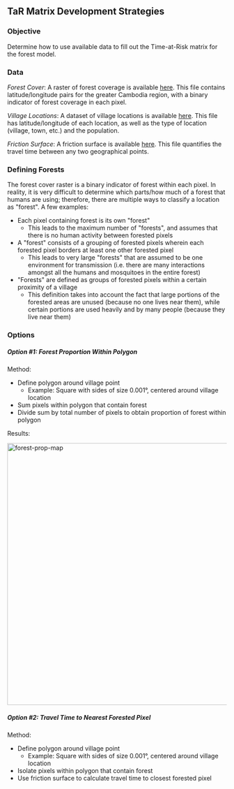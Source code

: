 ## TaR Matrix Development Strategies

### Objective
Determine how to use available data to fill out the Time-at-Risk matrix for the forest model.

### Data
_Forest Cover_: A raster of forest coverage is available [here](https://georgoff.github.io/forest_malaria/data/cambodia_hansen_any_forest_0pc_native.tif). This file contains latitude/longitude pairs for the greater Cambodia region, with a binary indicator of forest coverage in each pixel.

_Village Locations_: A dataset of village locations is available [here](https://georgoff.github.io/forest_malaria/data/gis_osm_places_free_1.csv). This file has latitude/longitude of each location, as well as the type of location (village, town, etc.) and the population.

_Friction Surface_: A friction surface is available [here](https://georgoff.github.io/forest_malaria/data/friction_surface_2015_v1.tif). This file quantifies the travel time between any two geographical points.

### Defining Forests
The forest cover raster is a binary indicator of forest within each pixel. In reality, it is very difficult to determine which parts/how much of a forest that humans are using; therefore, there are multiple ways to classify a location as "forest". A few examples:
* Each pixel containing forest is its own "forest"
    * This leads to the maximum number of "forests", and assumes that there is no human activity between forested pixels
* A "forest" consists of a grouping of forested pixels wherein each forested pixel borders at least one other forested pixel
    * This leads to very large "forests" that are assumed to be one environment for transmission (i.e. there are many interactions amongst all the humans and mosquitoes in the entire forest)
* "Forests" are defined as groups of forested pixels within a certain proximity of a village
    * This definition takes into account the fact that large portions of the forested areas are unused (because no one lives near them), while certain portions are used heavily and by many people (because they live near them)

### Options

##### Option #1: Forest Proportion Within Polygon
Method:
* Define polygon around village point
    * Example: Square with sides of size 0.001&deg;, centered around village location
* Sum pixels within polygon that contain forest
* Divide sum by total number of pixels to obtain proportion of forest within polygon

Results:

<img src="https://georgoff.github.io/forest_malaria/data/forest-prop-map.png" alt="forest-prop-map" width="600px"/>

##### Option #2: Travel Time to Nearest Forested Pixel
Method:
* Define polygon around village point
    * Example: Square with sides of size 0.001&deg;, centered around village location
* Isolate pixels within polygon that contain forest
* Use friction surface to calculate travel time to closest forested pixel